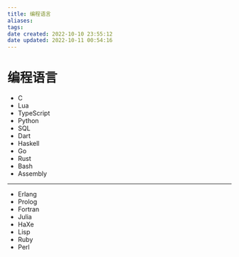 ```yaml
---
title: 编程语言
aliases: 
tags: 
date created: 2022-10-10 23:55:12
date updated: 2022-10-11 00:54:16
---
```


# 编程语言

- C
- Lua
- TypeScript
- Python
- SQL
- Dart
- Haskell
- Go
- Rust
- Bash
- Assembly
---
- Erlang
- Prolog
- Fortran
- Julia
- HaXe
- Lisp
- Ruby
- Perl
